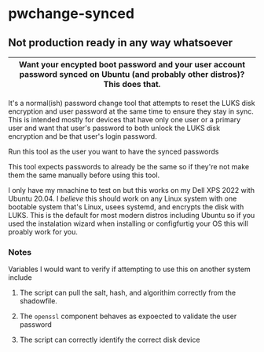 # pwchange-synced

## Not production ready in any way whatsoever

| Want your encypted boot password and your user account password synced on Ubuntu (and probably other distros)? This does that.  |
|---------------------------------------------------------------------------------------------------------------------------------|


It's a normal(ish) password change tool that attempts to reset the LUKS disk encryption and user password at the same time to ensure they stay in sync. This is intended mostly for devices that have only one user or a primary user and want that user's password to both unlock the LUKS disk encryption and be that user's login password.

Run this tool as the user you want to have the synced passwords

This tool expects passwords to already be the same so if they're not make them the same manually before using this tool.

I only have my mnachine to test on but this works on my Dell XPS 2022 with Ubuntu 20.04. I _believe_ this should work on any Linux system with one bootable system that's Linux, usees systemd, and encrypts the disk with LUKS. This is the default for most modern distros including Ubuntu so if you used the instalation wizard when installing or configfurtig your OS this will proably work for you.

### Notes

Variables I would want to verify if attempting to use this on another system include

1. The script can pull the salt, hash, and algorithim correctly from the shadowfile. 

1. The `openssl` component behaves as expoected to validate the user password

1. The script can correctly identify the correct disk device


